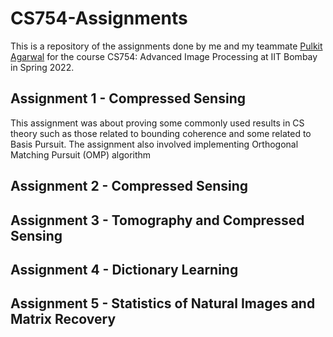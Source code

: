 # CS754-Assignments

This is a repository of the assignments done by me and my teammate [Pulkit Agarwal](https://github.com/PulkitAgr113) for the course CS754: Advanced Image Processing at IIT Bombay in Spring 2022.

## Assignment 1 - Compressed Sensing
This assignment was about proving some commonly used results in CS theory such as those related to bounding coherence and some related to Basis Pursuit. The assignment also involved implementing Orthogonal Matching Pursuit (OMP) algorithm

## Assignment 2 - Compressed Sensing


## Assignment 3 - Tomography and Compressed Sensing

## Assignment 4 - Dictionary Learning

## Assignment 5 - Statistics of Natural Images and Matrix Recovery
